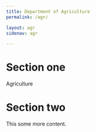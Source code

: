 ```yaml
---
title: Department of Agriculture
permalink: /agr/

layout: agr
sidenav: agr

---
```


# Section one

Agriculture

# Section two

This  some more content.
